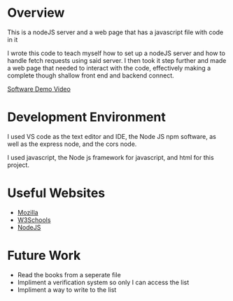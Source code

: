 # Overview
This is a nodeJS server and a web page that has a javascript file with code in it

I wrote this code to teach myself how to set up a nodeJS server and how to handle fetch requests using said server.
I then took it step further and made a web page that needed to interact with the code, effectively making a complete though shallow front end
and backend connect.


[Software Demo Video](https://youtu.be/PPUqVFuAeZo)

# Development Environment

I used VS code as the text editor and IDE, the Node JS npm software, as well as the express node, and the cors node.

I used javascript, the Node js framework for javascript, and html for this project.

# Useful Websites

- [Mozilla](https://developer.mozilla.org/en-US/docs/Web/JavaScript)
- [W3Schools](https://www.w3schools.com/js/)
- [NodeJS](https://nodejs.org/en/docs/)

# Future Work

- Read the books from a seperate file
- Impliment a verification system so only I can access the list
- Impliment a way to write to the list